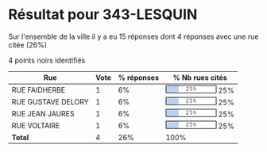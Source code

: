 # Résultat pour 343-LESQUIN

Sur l'ensemble de la ville il y a eu 15 réponses dont 4 réponses avec une rue citée (26%)

4 points noirs identifiés

| Rue | Vote | % réponses | % Nb rues cités|
|-----|------|------------|----------------|
| RUE FAIDHERBE | 1 | 6% | <img src="../../img/bar_25.gif" />&nbsp;25%|
| RUE GUSTAVE DELORY | 1 | 6% | <img src="../../img/bar_25.gif" />&nbsp;25%|
| RUE JEAN JAURES | 1 | 6% | <img src="../../img/bar_25.gif" />&nbsp;25%|
| RUE VOLTAIRE | 1 | 6% | <img src="../../img/bar_25.gif" />&nbsp;25%|
| **Total** | 4 | 26% | 100%|
